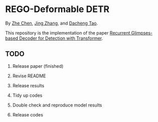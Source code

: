 # REGO-Deformable DETR

By [Zhe Chen](https://scholar.google.cz/citations?user=Jgt6vEAAAAAJ&hl),  [Jing Zhang](https://scholar.google.com/citations?user=9jH5v74AAAAJ&hl), and [Dacheng Tao](https://scholar.google.com/citations?user=RwlJNLcAAAAJ&hl).

This repository is the implementation of the paper [Recurrent Glimpses-based Decoder for Detection with Transformer](https://arxiv.org/abs/2112.04632).

## TODO
1. Release paper (finished)

2. Revise README

3. Release results

4. Tidy up codes

5. Double check and reproduce model results

6. Release codes

